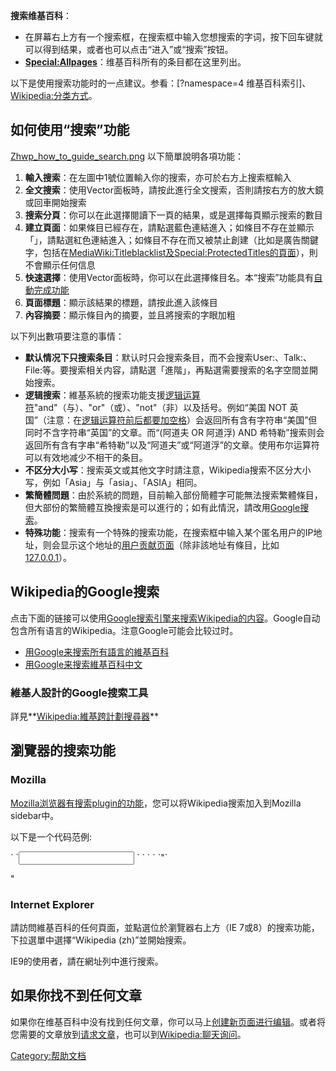 **搜索维基百科**：

  - 在屏幕右上方有一个搜索框，在搜索框中输入您想搜索的字词，按下回车键就可以得到结果，或者也可以点击“进入”或“搜索”按钮。
  - **[Special:Allpages](../Page/Special:Allpages.md "wikilink")**：维基百科所有的条目都在这里列出。

以下是使用搜索功能时的一点建议。参看：<span class="plainlinks">\[?namespace=4
维基百科索引\]</span>、[Wikipedia:分类方式](https://zh.wikipedia.org/wiki/Wikipedia:分类方式 "wikilink")。

## 如何使用“搜索”功能

[Zhwp_how_to_guide_search.png](https://zh.wikipedia.org/wiki/File:Zhwp_how_to_guide_search.png "fig:Zhwp_how_to_guide_search.png")
以下簡單說明各項功能：

1.  **輸入搜索**：在左圖中1號位置輸入你的搜索，亦可於右方上搜索框輸入
2.  **全文搜索**：使用Vector面板時，請按此進行全文搜索，否則請按右方的放大鏡或回車開始搜索
3.  **搜索分頁**：你可以在此選擇閱讀下一頁的結果，或是選擇每頁顯示搜索的數目
4.  **建立頁面**：如果條目已經存在，請點選藍色連結進入；如條目不存在並顯示「」，請點選紅色連結進入；如條目不存在而又被禁止創建（比如是廣告關鍵字，包括在[MediaWiki:Titleblacklist及](../Page/MediaWiki:Titleblacklist.md "wikilink")[Special:ProtectedTitles的頁面](../Page/Special:ProtectedTitles.md "wikilink")），則不會顯示任何信息
5.  **快速選擇**：使用Vector面板時，你可以在此選擇條目名。本“搜索”功能具有[自動完成功能](../Page/自動完成.md "wikilink")
6.  **頁面標題**：顯示該結果的標題，請按此進入該條目
7.  **內容摘要**：顯示條目內的摘要，並且將搜索的字眼加粗

以下列出數項要注意的事情：

  - **默认情况下只搜索条目**：默认时只会搜索条目，而不会搜索User:、Talk:、File:等。要搜索相关内容，請點選「進階」，再點選需要搜索的名字空間並開始搜索。
  - **逻辑搜索**：維基系統的搜索功能支援[逻辑运算符](../Page/逻辑运算符.md "wikilink")"and"（与）、"or"（或）、"not"（非）以及括号。例如“美国
    NOT
    英国”（注意：在[逻辑运算符前后都要加空格](../Page/逻辑运算符.md "wikilink")）会返回所有含有字符串“美国”但同时不含字符串“英国”的文章。而“(阿道夫
    OR 阿道浮) AND
    希特勒”搜索则会返回所有含有字串“希特勒”以及“阿道夫”或“阿道浮”的文章。使用布尔运算符可以有效地减少不相干的条目。
  - **不区分大小写**：搜索英文或其他文字时請注意，Wikipedia搜索不区分大小写，例如「Asia」与「asia」、「ASIA」相同。
  - **繁簡體問題**：由於系統的問題，目前輸入部份簡體字可能無法搜索繁體條目，但大部份的繁簡體互換搜索是可以進行的；如有此情況，請改用[Google搜索](../Page/google:.md "wikilink")。
  - **特殊功能**：搜索有一个特殊的搜索功能，在搜索框中输入某个匿名用户的IP地址，则会显示这个地址的[用户贡献页面](https://zh.wikipedia.org/wiki/help:用户贡献页面 "wikilink")（除非該地址有條目，比如[127.0.0.1](../Page/127.0.0.1.md "wikilink")）。

## Wikipedia的Google搜索

点击下面的链接可以使用[Google搜索引擎来搜索Wikipedia的内容](../Page/Google.md "wikilink")。Google自动包含所有语言的Wikipedia。注意Google可能会比较过时。

  - [用Google来搜索所有語言的維基百科](http://www.google.com/custom?sa=Google+Search&domains=wikipedia.org&sitesearch=wikipedia.org)
  - [用Google来搜索維基百科中文](http://www.google.com/custom?sa=Google+Search&domains=zh.wikipedia.org&sitesearch=zh.wikipedia.org)

### 維基人設計的Google搜索工具

詳見**[Wikipedia:維基跨計劃搜尋器](https://zh.wikipedia.org/wiki/Wikipedia:維基跨計劃搜尋器 "wikilink")**

## 瀏覽器的搜索功能

### Mozilla

[Mozilla浏览器有搜索plugin的功能](../Page/Mozilla浏览器.md "wikilink")，您可以将Wikipedia搜索加入到Mozilla
sidebar中。

以下是一个代码范例:

<search
   name="中文Wikipedia"
   description="自由的Wikipedia百科全书 - 中文版"
   method="GET"
   searchForm= "http://zh.wikipedia.org"
   action = "http://zh.wikipedia.org/w/wiki.phtml"
  >
` `<input name="search" user>
` `<inputnext name="offset" factor="20">
` `<inputprev name="offset" factor="20">
<INTERPRET
 browserResultType = "result"
        resultListStart = "Article title matches"
        resultListEnd = <nowiki>`"`

</ol>

"</nowiki>

### Internet Explorer

請訪問維基百科的任何頁面，並點選位於瀏覽器右上方（IE 7或8）的搜索功能，下拉選單中選擇“Wikipedia (zh)”並開始搜索。

IE9的使用者，請在網址列中進行搜索。

## 如果你找不到任何文章

如果你在维基百科中没有找到任何文章，你可以马上[创建新页面进行编辑](https://zh.wikipedia.org/wiki/help:如何创建新页面 "wikilink")。或者将您需要的文章放到[请求文章](https://zh.wikipedia.org/wiki/wikipedia:请求文章 "wikilink")，也可以到[Wikipedia:聊天询问](https://zh.wikipedia.org/wiki/Wikipedia:聊天 "wikilink")。

[Category:帮助文档](https://zh.wikipedia.org/wiki/Category:帮助文档 "wikilink")